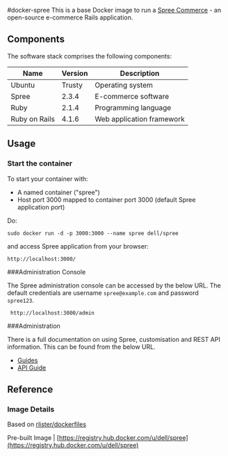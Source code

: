 #docker-spree
This is a base Docker image to run a [Spree Commerce](http://spreecommerce.com/) - an open-source e-commerce Rails application.



## Components
The software stack comprises the following components:

Name          | Version    | Description
--------------|------------|------------------------------
Ubuntu        | Trusty     | Operating system
Spree         | 2.3.4      | E-commerce software
Ruby          | 2.1.4      | Programming language
Ruby on Rails | 4.1.6      | Web application framework

## Usage

### Start the container

To start your container with:

* A named container ("spree")
* Host port 3000 mapped to container port 3000 (default Spree application port)

Do:

    sudo docker run -d -p 3000:3000 --name spree dell/spree


and access Spree application from your browser:

    http://localhost:3000/


###Administration Console

The Spree administration console can be accessed by the below URL. The default credentials are username ```spree@example.com``` and password ```spree123```.


     http://localhost:3000/admin


###Administration

There is a full documentation on using Spree, customisation and REST API information. This can be found from the below URL.

* [Guides](http://guides.spreecommerce.com/)
* [API Guide](http://guides.spreecommerce.com/api/)



## Reference

### Image Details

Based on [rlister/dockerfiles](https://github.com/rlister/dockerfiles/tree/master/spree)

Pre-built Image   | [https://registry.hub.docker.com/u/dell/spree](https://registry.hub.docker.com/u/dell/spree) 
